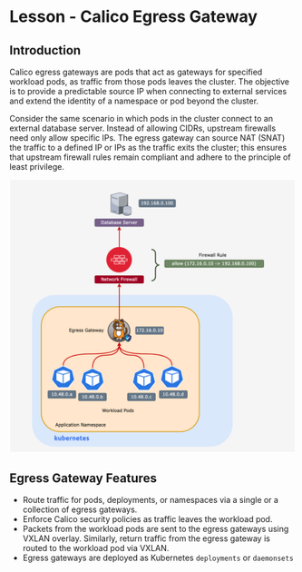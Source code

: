 # Lesson -  Calico Egress Gateway

## Introduction

Calico egress gateways are pods that act as gateways for specified workload pods, as traffic from those pods leaves the cluster. The objective is to provide a predictable source IP when connecting to external services and extend the identity of a namespace or pod beyond the cluster. 

Consider the same scenario in which pods in the cluster connect to an external database server. Instead of allowing CIDRs, upstream firewalls need only allow specific IPs. The egress gateway can source NAT (SNAT) the traffic to a defined IP or IPs as the traffic exits the cluster; this ensures that upstream firewall rules remain compliant and adhere to the principle of least privilege. 

![egw-intro](images/egw-intro-3.png)

## Egress Gateway Features

- Route traffic for pods, deployments, or namespaces via a single or a collection of egress gateways. 
- Enforce Calico security policies as traffic leaves the workload pod. 
- Packets from the workload pods are sent to the egress gateways using VXLAN overlay. Similarly, return traffic from the egress gateway is routed to the workload pod via VXLAN. 
- Egress gateways are deployed as Kubernetes `deployments` or `daemonsets`

